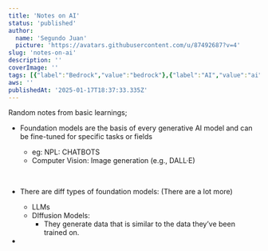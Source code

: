 ```yaml
---
title: 'Notes on AI'
status: 'published'
author:
  name: 'Segundo Juan'
  picture: 'https://avatars.githubusercontent.com/u/87492687?v=4'
slug: 'notes-on-ai'
description: ''
coverImage: ''
tags: [{"label":"Bedrock","value":"bedrock"},{"label":"AI","value":"ai"}]
aws: ''
publishedAt: '2025-01-17T18:37:33.335Z'
---
```


Random notes from basic learnings;

- Foundation models are the basis of every generative AI model and can be fine-tuned for specific tasks or fields

  - eg: NPL: CHATBOTS
  - Computer Vision: Image generation (e.g., DALL·E)

&nbsp; 

- There are diff types of foundation models: (There are a lot more)

  - LLMs
  - DIffusion Models:
    - They generate data that is similar to the data they’ve been trained on.

- 